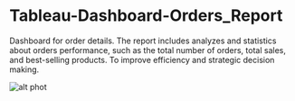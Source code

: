 # Tableau-Dashboard-Orders_Report

<p>Dashboard for order details. The report includes analyzes and statistics about orders performance, such as the total number of orders, total sales, and best-selling products. To improve efficiency and strategic decision making.</p>

![alt phot](E:\dp\projects\TableauInmage\1.png?raw=true)
